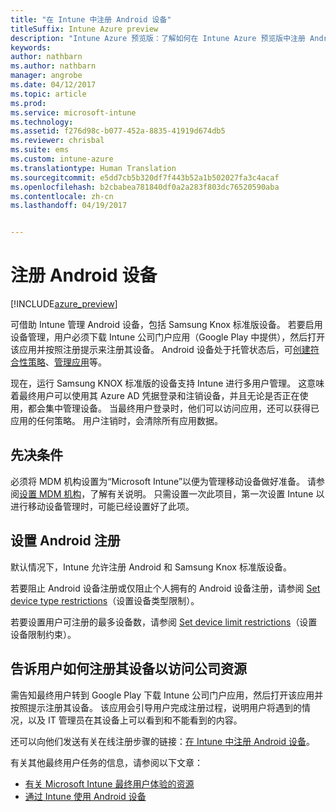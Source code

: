 ```yaml
---
title: "在 Intune 中注册 Android 设备"
titleSuffix: Intune Azure preview
description: "Intune Azure 预览版：了解如何在 Intune Azure 预览版中注册 Android 设备。"
keywords: 
author: nathbarn
ms.author: nathbarn
manager: angrobe
ms.date: 04/12/2017
ms.topic: article
ms.prod: 
ms.service: microsoft-intune
ms.technology: 
ms.assetid: f276d98c-b077-452a-8835-41919d674db5
ms.reviewer: chrisbal
ms.suite: ems
ms.custom: intune-azure
ms.translationtype: Human Translation
ms.sourcegitcommit: e5dd7cb5b320df7f443b52a1b502027fa3c4acaf
ms.openlocfilehash: b2cbabea781840df0a2a283f803dc76520590aba
ms.contentlocale: zh-cn
ms.lasthandoff: 04/19/2017


---
```


# <a name="enroll-android-devices"></a>注册 Android 设备

[!INCLUDE[azure_preview](../includes/azure_preview.md)]

可借助 Intune 管理 Android 设备，包括 Samsung Knox 标准版设备。 若要启用设备管理，用户必须下载 Intune 公司门户应用（Google Play 中提供），然后打开该应用并按照注册提示来注册其设备。 Android 设备处于托管状态后，可[创建符合性策略](https://docs.microsoft.com/intune-azure/set-device-compliance/create-a-compliance-policy-for-android)、[管理应用](https://docs.microsoft.com/intune-azure/manage-apps/what-is-app-management)等。

现在，运行 Samsung KNOX 标准版的设备支持 Intune 进行多用户管理。 这意味着最终用户可以使用其 Azure AD 凭据登录和注销设备，并且无论是否正在使用，都会集中管理设备。 当最终用户登录时，他们可以访问应用，还可以获得已应用的任何策略。 用户注销时，会清除所有应用数据。

## <a name="prerequisite"></a>先决条件

必须将 MDM 机构设置为“Microsoft Intune”以便为管理移动设备做好准备。 请参阅[设置 MDM 机构](set-mdm-authority.md)，了解有关说明。 只需设置一次此项目，第一次设置 Intune 以进行移动设备管理时，可能已经设置好了此项。

## <a name="set-up-android-enrollment"></a>设置 Android 注册

默认情况下，Intune 允许注册 Android 和 Samsung Knox 标准版设备。

若要阻止 Android 设备注册或仅阻止个人拥有的 Android 设备注册，请参阅 [Set device type restrictions](https://docs.microsoft.com/intune-azure/enroll-devices/set-enrollment-restrictions#set-device-type-restrictions)（设置设备类型限制）。

若要设置用户可注册的最多设备数，请参阅 [Set device limit restrictions](https://docs.microsoft.com/intune-azure/enroll-devices/set-enrollment-restrictions#set-device-limit-restrictions)（设置设备限制约束）。

## <a name="tell-your-users-how-to-enroll-their-devices-to-access-company-resources"></a>告诉用户如何注册其设备以访问公司资源

需告知最终用户转到 Google Play 下载 Intune 公司门户应用，然后打开该应用并按照提示注册其设备。 该应用会引导用户完成注册过程，说明用户将遇到的情况，以及 IT 管理员在其设备上可以看到和不能看到的内容。

还可以向他们发送有关在线注册步骤的链接：[在 Intune 中注册 Android 设备](https://docs.microsoft.com/intune/enduser/enroll-your-device-in-intune-android)。

有关其他最终用户任务的信息，请参阅以下文章：

- [有关 Microsoft Intune 最终用户体验的资源](https://docs.microsoft.com/intune/deploy-use/how-to-educate-your-end-users-about-microsoft-intune)
- [通过 Intune 使用 Android 设备](https://docs.microsoft.com/intune/enduser/using-your-android-device-with-intune)

